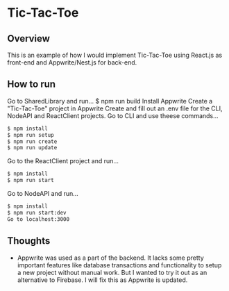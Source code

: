 # Tic-Tac-Toe

## Overview

This is an example of how I would implement Tic-Tac-Toe using React.js as front-end and Appwrite/Nest.js for back-end.

## How to run

Go to SharedLibrary and run...
$ npm run build
Install Appwrite
Create a "Tic-Tac-Toe" project in Appwrite
Create and fill out an .env file for the CLI, NodeAPI and ReactClient projects.
Go to CLI and use theese commands...

```bash
$ npm install
$ npm run setup
$ npm run create
$ npm run update
```

Go to the ReactClient project and run...

```bash
$ npm install
$ npm run start
```

Go to NodeAPI and run...

```bash
$ npm install
$ npm run start:dev
Go to localhost:3000
```

## Thoughts

* Appwrite was used as a part of the backend. It lacks some pretty important features like database transactions and functionality to setup a new project without manual work. But I wanted to try it out as an alternative to Firebase. I will fix this as Appwrite is updated.
